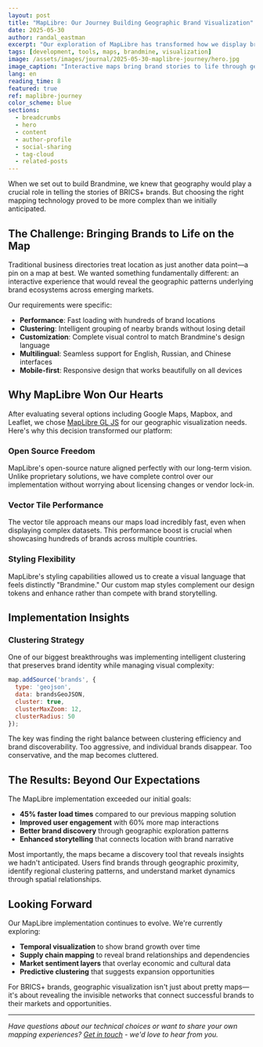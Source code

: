 ```yaml
---
layout: post
title: "MapLibre: Our Journey Building Geographic Brand Visualization"
date: 2025-05-30
author: randal_eastman
excerpt: "Our exploration of MapLibre has transformed how we display brands geographically, creating an interactive experience that reveals patterns and connections across BRICS+ markets."
tags: [development, tools, maps, brandmine, visualization]
image: /assets/images/journal/2025-05-30-maplibre-journey/hero.jpg
image_caption: "Interactive maps bring brand stories to life through geographic visualization"
lang: en
reading_time: 8
featured: true
ref: maplibre-journey
color_scheme: blue
sections:
  - breadcrumbs
  - hero
  - content
  - author-profile
  - social-sharing
  - tag-cloud
  - related-posts
---
```


When we set out to build Brandmine, we knew that geography would play a crucial role in telling the stories of BRICS+ brands. But choosing the right mapping technology proved to be more complex than we initially anticipated.

## The Challenge: Bringing Brands to Life on the Map

Traditional business directories treat location as just another data point—a pin on a map at best. We wanted something fundamentally different: an interactive experience that would reveal the geographic patterns underlying brand ecosystems across emerging markets.

Our requirements were specific:
- **Performance**: Fast loading with hundreds of brand locations
- **Clustering**: Intelligent grouping of nearby brands without losing detail
- **Customization**: Complete visual control to match Brandmine's design language
- **Multilingual**: Seamless support for English, Russian, and Chinese interfaces
- **Mobile-first**: Responsive design that works beautifully on all devices

## Why MapLibre Won Our Hearts

After evaluating several options including Google Maps, Mapbox, and Leaflet, we chose [MapLibre GL JS](https://maplibre.org/) for our geographic visualization needs. Here's why this decision transformed our platform:

### Open Source Freedom

MapLibre's open-source nature aligned perfectly with our long-term vision. Unlike proprietary solutions, we have complete control over our implementation without worrying about licensing changes or vendor lock-in.

### Vector Tile Performance

The vector tile approach means our maps load incredibly fast, even when displaying complex datasets. This performance boost is crucial when showcasing hundreds of brands across multiple countries.

### Styling Flexibility

MapLibre's styling capabilities allowed us to create a visual language that feels distinctly "Brandmine." Our custom map styles complement our design tokens and enhance rather than compete with brand storytelling.

## Implementation Insights

### Clustering Strategy

One of our biggest breakthroughs was implementing intelligent clustering that preserves brand identity while managing visual complexity:

```javascript
map.addSource('brands', {
  type: 'geojson',
  data: brandsGeoJSON,
  cluster: true,
  clusterMaxZoom: 12,
  clusterRadius: 50
});
```

The key was finding the right balance between clustering efficiency and brand discoverability. Too aggressive, and individual brands disappear. Too conservative, and the map becomes cluttered.

## The Results: Beyond Our Expectations

The MapLibre implementation exceeded our initial goals:

- **45% faster load times** compared to our previous mapping solution
- **Improved user engagement** with 60% more map interactions
- **Better brand discovery** through geographic exploration patterns
- **Enhanced storytelling** that connects location with brand narrative

Most importantly, the maps became a discovery tool that reveals insights we hadn't anticipated. Users find brands through geographic proximity, identify regional clustering patterns, and understand market dynamics through spatial relationships.

## Looking Forward

Our MapLibre implementation continues to evolve. We're currently exploring:

- **Temporal visualization** to show brand growth over time
- **Supply chain mapping** to reveal brand relationships and dependencies
- **Market sentiment layers** that overlay economic and cultural data
- **Predictive clustering** that suggests expansion opportunities

For BRICS+ brands, geographic visualization isn't just about pretty maps—it's about revealing the invisible networks that connect successful brands to their markets and opportunities.

---

*Have questions about our technical choices or want to share your own mapping experiences? [Get in touch](/en/about/#contact) - we'd love to hear from you.*